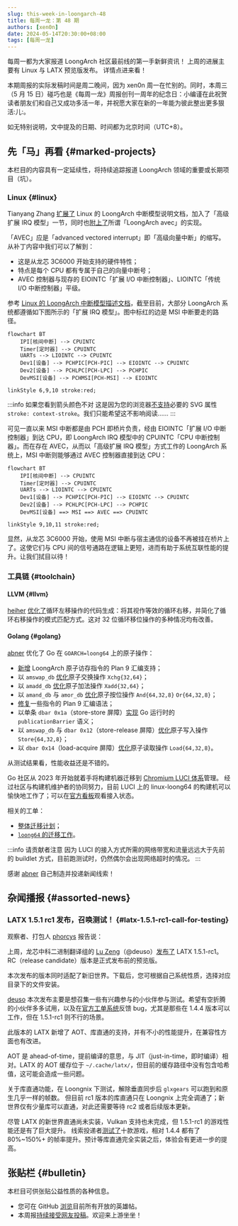 ```yaml
---
slug: this-week-in-loongarch-48
title: 每周一龙：第 48 期
authors: [xen0n]
date: 2024-05-14T20:30:00+08:00
tags: [每周一龙]
---
```


每周一都为大家报道 LoongArch 社区最前线的第一手新鲜资讯！
上周的进展主要有 Linux 与 LATX 预览版发布。
详情点进来看！

<!-- truncate -->

本期周报的实际发稿时间是周二晚间，因为 xen0n 周一在忙别的。同时，本周三（5 月 15 日）碰巧也是《每周一龙》周报创刊一周年的纪念日：小编谨在此祝贺读者朋友们和自己又成功多活一年，并祝愿大家在新的一年能为彼此整出更多狠活:儿:。

如无特别说明，文中提及的日期、时间都为北京时间（UTC+8）。

## 先「马」再看 {#marked-projects}

本栏目的内容具有一定延续性，将持续追踪报道 LoongArch 领域的重要或长期项目（坑）。

### Linux {#linux}

Tianyang Zhang [扩展了](https://lore.kernel.org/loongarch/20240507122228.5288-1-zhangtianyang@loongson.cn/)
Linux 的 LoongArch 中断模型说明文档，加入了「高级扩展 IRQ 模型」一节，同时也[附上了](https://lore.kernel.org/loongarch/20240507125953.9117-1-zhangtianyang@loongson.cn/)所谓「LoongArch avec」的实现。

「AVEC」应是「advanced vectored interrupt」即「高级向量中断」的缩写。从补丁内容中我们可以了解到：

* 这是从龙芯 3C6000 开始支持的硬件特性；
* 特点是每个 CPU 都有专属于自己的向量中断号；
* AVEC 控制器与现存的 EIOINTC「扩展 I/O 中断控制器」、LIOINTC「传统 I/O 中断控制器」平级。

参考 [Linux 的 LoongArch 中断模型描述文档](https://docs.kernel.org/translations/zh_CN/arch/loongarch/irq-chip-model.html)，截至目前，大部分
LoongArch 系统都遵循如下图所示的「扩展 IRQ 模型」。图中标红的边是 MSI 中断要走的路径。

```mermaid
flowchart BT
    IPI[核间中断] --> CPUINTC
    Timer[定时器] --> CPUINTC
    UARTs --> LIOINTC --> CPUINTC
    Dev1[设备] --> PCHPIC[PCH-PIC] --> EIOINTC --> CPUINTC
    Dev2[设备] --> PCHLPC[PCH-LPC] --> PCHPIC
    DevMSI[设备] --> PCHMSI[PCH-MSI] --> EIOINTC

linkStyle 6,9,10 stroke:red;
```

:::info 如果您看到箭头颜色不对
这是因为您的浏览器[不支持](https://caniuse.com/?search=context-stroke)必要的 SVG 属性
`stroke: context-stroke`。我们只能希望这不影响阅读……
:::

可见一直以来 MSI 中断都是由 PCH 即桥片负责，经由 EIOINTC「扩展 I/O 中断控制器」到达 CPU，即
LoongArch IRQ 模型中的 CPUINTC「CPU 中断控制器」。而在存在 AVEC，从而以「高级扩展 IRQ 模型」方式工作的
LoongArch 系统上，MSI 中断则能够通过 AVEC 控制器直接到达 CPU：

```mermaid
flowchart BT
    IPI[核间中断] --> CPUINTC
    Timer[定时器] --> CPUINTC
    UARTs --> LIOINTC --> CPUINTC
    Dev1[设备] --> PCHPIC[PCH-PIC] --> EIOINTC --> CPUINTC
    Dev2[设备] --> PCHLPC[PCH-LPC] --> PCHPIC
    DevMSI[设备] ==> MSI ==> AVEC ==> CPUINTC

linkStyle 9,10,11 stroke:red;
```

显然，从龙芯 3C6000 开始，使用 MSI 中断与宿主通信的设备不再被挂在桥片上了。这使它们与
CPU 间的信号通路在逻辑上更短，进而有助于系统互联性能的提升。让我们拭目以待！

### 工具链 {#toolchain}

#### LLVM {#llvm}

[heiher] [优化了](https://github.com/llvm/llvm-project/pull/91174)循环左移操作的代码生成：将其视作等效的循环右移，并简化了循环右移操作的模式匹配方式。这对 32 位循环移位操作的多种情况均有改善。

[heiher]: https://github.com/heiher

#### Golang {#golang}

[abner] 优化了 Go 在 `GOARCH=loong64` 上的原子操作：

* [新增](https://go.dev/cl/481577) LoongArch 原子访存指令的 Plan 9 汇编支持；
* 以 `amswap_db` [优化](https://go.dev/cl/481578)原子交换操作 `Xchg{32,64}`；
* 以 `amadd_db` [优化](https://go.dev/cl/481937)原子加法操作 `Xadd{32,64}`；
* 以 `amand_db` 与 `amor_db` [优化](https://go.dev/cl/482756)原子按位操作 `And{64,32,8}` `Or{64,32,8}`；
* [修复](https://go.dev/cl/493435)一些指令的 Plan 9 汇编语法；
* 以单条 `dbar 0x1a`（store-store 屏障）[实现](https://go.dev/cl/577515) Go 运行时的 `publicationBarrier` 语义；
* 以 `amswap_db` 与 `dbar 0x12`（store-release 屏障）[优化](https://go.dev/cl/581356)原子写入操作 `Store{64,32,8}`；
* 以 `dbar 0x14`（load-acquire 屏障）[优化](https://go.dev/cl/581357)原子读取操作 `Load{64,32,8}`。

从测试结果看，性能收益还是不错的。

Go 社区从 2023 年开始就着手将构建机器迁移到
[Chromium LUCI 体系](https://ci.chromium.org/ui/p/golang)管理。
经过社区与构建机维护者的协同努力，目前 LUCI 上的 linux-loong64 的构建机可以愉快地工作了；可以在[官方看板](https://7419-34ac013-dot-chromium-swarm.appspot.com/botlist?c=id&c=task&c=os&c=status&d=asc&f=cipd_platform%3Alinux-loong64&k=cipd_platform&s=id)观看接入状态。

相关的工单：

* [整体迁移计划](https://go.dev/issue/63471)；
* [`loong64` 的迁移工作](https://go.dev/issue/65398)。

:::info 请贡献者注意
因为 LUCI 的接入方式所需的网络带宽和流量远远大于先前的 buildlet 方式，目前跑测试时，仍然偶尔会出现网络超时的情况。
:::

感谢 [abner] 自己制造并投递新闻线索！

[abner]: https://github.com/abner-chenc

## 杂闻播报 {#assorted-news}

### LATX 1.5.1 rc1 发布，召唤测试！ {#latx-1.5.1-rc1-call-for-testing}

观察者、打包人 [phorcys] 报告说：


上周，龙芯中科二进制翻译组的 [Lu Zeng][deuso]（@deuso）[发布了](https://github.com/deuso/latx-build/releases/tag/1.5.1-rc1)
LATX 1.5.1-rc1。RC（release candidate）版本是正式发布前的预览版。

[phorcys]: https://github.com/phorcys
[deuso]: https://github.com/deuso

本次发布的版本同时适配了新旧世界。下载后，您可根据自己系统性质，选择对应目录下的文件安装。

[deuso] 本次发布主要是想召集一些有兴趣参与的小伙伴参与测试。希望有空折腾的小伙伴多多试用，以及在[官方工单系统](https://github.com/deuso/latx-build/issues)反馈
bug，尤其是那些在 1.4.4 版本可以工作，但在 1.5.1-rc1 则不行的场景。

此版本的 LATX 新增了 AOT、库直通的支持，并有不小的性能提升，在兼容性方面也有改进。

AOT 是 ahead-of-time，提前编译的意思，与 JIT（just-in-time，即时编译）相对。LATX 的 AOT
缓存位于 `~/.cache/latx/`，但目前的缓存路径中没有包含哈希值，这可能会造成一些问题。

关于库直通功能，在 Loongnix 下测试，解除垂直同步后 `glxgears` 可以跑到和原生几乎一样的帧数。
但目前 rc1 版本的库直通只在 Loongnix 上完全调通了；新世界仅有少量库可以直通，对此还需要等待 rc2
或者后续版本更新。

尽管 LATX 的新世界直通尚未实装，Vulkan 支持也未完成，但 1.5.1-rc1 的游戏性能还是有了巨大提升。
线索投递者[测试了](https://www.bilibili.com/video/BV1iZ421j7CQ)十款游戏，相对 1.4.4
都有了 80%~150%+ 的帧率提升。预计等库直通完全实装之后，体验会有更进一步的提高。

## 张贴栏 {#bulletin}

本栏目可供张贴公益性质的各种信息。

* 您可在 GitHub [浏览](https://github.com/loongson-community/discussions/labels/%E8%8B%B1%E9%9B%84%E5%B8%96)目前所有开放的英雄帖。
* 本周报[持续接受网友投稿][call-for-submissions]。欢迎来上游坐坐！

[call-for-submissions]: https://github.com/loongson-community/areweloongyet/issues/16

